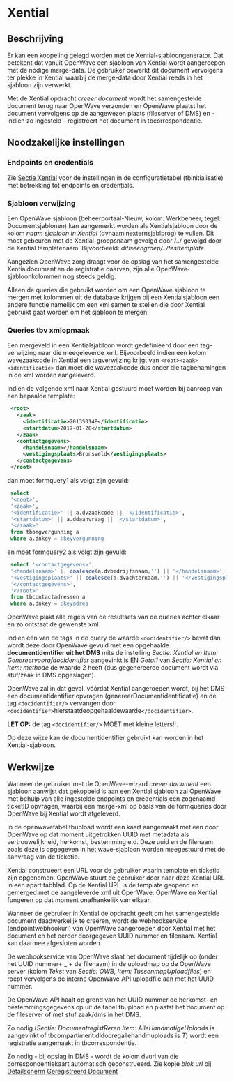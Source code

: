 # Xential

## Beschrijving

Er kan een koppeling gelegd worden met de Xential-sjabloongenerator. Dat betekent dat vanuit OpenWave een sjabloon van Xential wordt aangeroepen met de nodige merge-data. De gebruiker bewerkt dit document vervolgens ter plekke in Xential waarbij de merge-data door Xential reeds in het sjabloon zijn verwerkt.

Met de Xential opdracht *creeer document* wordt het samengestelde document terug naar OpenWave verzonden en OpenWave plaatst het document vervolgens op de aangewezen plaats (fileserver of DMS) en - indien zo ingesteld - registreert het document in tbcorrespondentie.

## Noodzakelijke instellingen

### Endpoints en credentials

Zie  [Sectie Xential](/docs/instellen_inrichten/configuratie/sectie_xential.md) voor de instellingen in de configuratietabel (tbinitialisatie) met betrekking tot endpoints en credentials.

### Sjabloon verwijzing

Een OpenWave sjabloon (beheerportaal-Nieuw, kolom: Werkbeheer, tegel: Documentsjablonen) kan aangemerkt worden als Xentialsjabloon door de kolom *naam sjabloon in Xential* (dvnaaminexternsjablprog) te vullen. Dit moet gebeuren met de Xential-groepsnaam gevolgd door /../ gevolgd door de Xential templatenaam. Bijvoorbeeld: *ditiseengroep/../testtemplate*.

Aangezien OpenWave zorg draagt voor de opslag van het samengestelde Xentialdocument en de registratie daarvan, zijn alle OpenWave-sjabloonkolommen nog steeds geldig.

Alleen de queries die gebruikt worden om een OpenWave sjabloon te mergen met kolommen uit de database krijgen bij een Xentialsjabloon een andere functie namelijk om een xml samen te stellen die door Xential gebruikt gaat worden om het sjabloon te mergen.

### Queries tbv xmlopmaak

Een mergeveld in een Xentialsjabloon wordt gedefinieerd door een tag-verwijzing naar die meegeleverde xml. Bijvoorbeeld indien een kolom wavezaakcode in Xential een tagverwijzing krijgt van `<root><zaak><identificatie>` dan moet die wavezaakcode dus onder die tagbenamingen in de xml worden aangeleverd.

Indien de volgende xml naar Xential gestuurd moet worden bij aanroep van een bepaalde template:

```xml
 <root>
   <zaak>
     <identificatie>2013S0148</identificatie>
     <startdatum>2017-01-20</startdatum>
   </zaak>
   <contactgegevens> 
     <handelsnaam></handelsnaam>
     <vestigingsplaats>Bronsveld</vestigingsplaats>
   </contactgegevens>
 </root>
```

dan moet formquery1 als volgt zijn gevuld:

```sql
 select
 '<root>',
 '<zaak>',
 '<identificatie>' || a.dvzaakcode || '</identificatie>',
 '<startdatum>' || a.ddaanvraag || '</startdatum>',
 '</zaak>'
 from tbomgvergunning a
 where a.dnkey = :keyvergunning
```

en moet formquery2 als volgt zijn gevuld:

```sql
 select '<contactgegevens>',
 '<handelsnaam>' || coalesce(a.dvbedrijfsnaam,'') || '</handelsnaam>',
 '<vestigingsplaats>' || coalesce(a.dvachternaam,'') || '</vestigingsplaats>',
 '</contactgegevens>',
 '</root>'
 from tbcontactadressen a
 where a.dnkey = :keyadres
```

OpenWave plakt alle regels van de resultsets van de queries achter elkaar en zo ontstaat de gewenste xml.

Indien één van de tags in de query de waarde `<docidentifier/>` bevat dan wordt deze door OpenWave gevuld met een opgehaalde **documentidentifier uit het DMS** mits
de instelling *Sectie: Xential en Item: Genereervoorafdocidentifier* aangevinkt is EN *Getal1* van *Sectie: Xential en Item: methode* de waarde 2 heeft (dus gegenereerde document wordt via stuf/zaak in DMS opgeslagen).

OpenWave zal in dat geval, vóórdat Xential aangeroepen wordt, bij het DMS een documentidentifier opvragen (genereerDocumentidentificatie) en de tag `<docidentifier/>` vervangen door `<docidentifier>`hierstaatdeopgehaaldewaarde`</docidentifier>`.

**LET OP:** de tag `<docidentifier/>` MOET met kleine letters!!.

Op deze wijze kan de documentidentifier gebruikt kan worden in het Xential-sjabloon.

## Werkwijze

Wanneer de gebruiker met de OpenWave-wizard *creeer document* een sjabloon aanwijst dat gekoppeld is aan een Xential sjabloon zal OpenWave met behulp van alle ingestelde endpoints en credentials een zogenaamd ticketID opvragen, waarbij een merge-xml op basis van de formqueries door OpenWave bij Xential wordt afgeleverd.

In de openwavetabel tbupload wordt een kaart aangemaakt met een door OpenWave op dat moment uitgetrokken UUID met metadata als vertrouwelijkheid, herkomst, bestemming e.d. Deze uuid en de filenaam zoals deze is opgegeven in het wave-sjabloon worden meegestuurd met de aanvraag van de ticketid.

Xential construeert een URL voor de gebruiker waarin template en ticketid zijn opgenomen. OpenWave stuurt de gebruiker door naar deze Xential URL in een apart tabblad. Op de Xential URL is de template geopend en gemerged met de aangeleverde xml uit OpenWave. OpenWave en Xential fungeren op dat moment onafhankelijk van elkaar.

Wanneer de gebruiker in Xential de opdracht geeft om het samengestelde document daadwerkelijk te creëren, wordt de webhookservice (endpointwebhookurl) van OpenWave aangeroepen door Xential met het document en het eerder doorgegeven UUID nummer en filenaam. Xential kan daarmee afgesloten worden.

De webhookservice van OpenWave slaat het document tijdelijk op (onder het UUID nummer+ _ + de filenaam) in de uploadmap op de OpenWave server (kolom *Tekst* van *Sectie: OWB, Item: TussenmapUploadfiles*) en roept vervolgens de interne OpenWave API uploadfile aan met het UUID nummer.

De OpenWave API haalt op grond van het UUID nummer de herkomst- en bestemmingsgegevens op uit de tabel tbupload en plaatst het document op de fileserver of met stuf zaak/dms in het DMS.

Zo nodig (*Sectie: DocumentregistReren Item: AlleHandmatigeUploads* is aangevinkt of tbcompartiment.dldocregallehandmuploads is *T*) wordt een registratie aangemaakt in tbcorrespondentie.

Zo nodig - bij opslag in DMS - wordt de kolom dvurl van die correspondentiekaart automatisch geconstrueerd. Zie kopje *blok url* bij [Detailscherm Geregistreerd Document](/docs/probleemoplossing/module_overstijgende_schermen/geregistreerde_documenten/detailscherm_geregistreerd_document.md)
